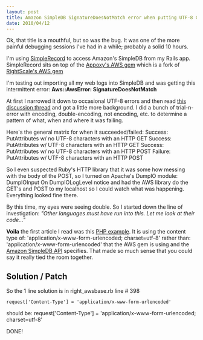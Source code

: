 ```yaml
---
layout: post
title: Amazon SimpleDB SignatureDoesNotMatch error when putting UTF-8 Characters via a HTTP POST
date: 2010/04/12
---
```


Ok, that title is a mouthful, but so was the bug. It was one of the more painful debugging sessions I've had in a while; probably a solid 10 hours.

I'm using [SimpleRecord](http://github.com/appoxy/simple_record) to access Amazon's SimpleDB from my Rails app. SimpleRecord sits on top of the [Appoxy's AWS gem](http://github.com/appoxy/aws) which is a fork of [RightScale's AWS gem](http://github.com/rightscale/right_aws)


I'm testing out importing all my web logs into SimpleDB and was getting this intermittent error: **Aws::AwsError: SignatureDoesNotMatch**

At first I narrowed it down to occasional UTF-8 errors and then read [this discussion thread](http://groups.google.com/group/simple-record/browse_thread/thread/3659e82491d03a2c#) and got a little more background. I did a bunch of trial-n-error with encoding, double-encoding, not encoding, etc. to determine a pattern of what, when and where it was failing.

Here's the general matrix for when it succeeded/failed:
    Success: PutAttributes w/ no UTF-8 characters with an HTTP GET
    Success: PutAttributes w/ UTF-8 characters with an HTTP GET
    Success: PutAttributes w/ no UTF-8 characters with an HTTP POST
    Failure: PutAttributes w/ UTF-8 characters with an HTTP POST

So I even suspected Ruby's HTTP library that it was some how messing with the body of the POST, so I turned on Apache's DumpIO module:
    DumpIOInput On
    DumpIOLogLevel notice
and had the AWS library do the GET's and POST to my localhost so I could watch what was happening. Everything looked fine there.

By this time, my eyes were seeing double. So I started down the line of investigation: *"Other languages must have run into this. Let me look at their code..."*

**Voila** the first article I read was this [PHP example](http://thetalecrafter.wordpress.com/2009/02/19/accessing-aws-simpledb-from-php/). It is using the content type of:
    'application/x-www-form-urlencoded; charset=utf-8'
rather than:
    'application/x-www-form-urlencoded'
that the AWS gem is using and the [Amazon SimpleDB API](http://docs.amazonwebservices.com/AmazonSimpleDB/2007-11-07/DeveloperGuide/index.html?REST_RESTAuth.html) specifies. That made so much sense that you could say it really tied the room together.


## Solution / Patch
So the 1 line solution is in right_awsbase.rb line # 398

    request['Content-Type'] = 'application/x-www-form-urlencoded'
should be:
    request['Content-Type'] = 'application/x-www-form-urlencoded; charset=utf-8'

DONE!




